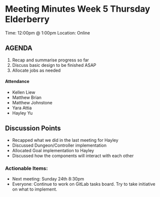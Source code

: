 # Meeting Minutes Week 5 Thursday Elderberry
Time: 12:00pm @ 1:00pm
Location:        Online

## AGENDA
  1. Recap and summarise progress so far
  2. Discuss basic design to be finished ASAP
  3. Allocate jobs as needed

#### Attendance
* Kellen Liew
* Matthew Brian
* Matthew Johnstone
* Yara Attia
* Hayley Yu

## Discussion Points

- Recapped what we did in the last meeting for Hayley
- Discussed Dungeon/Controller implementation
- Allocated Goal implementation to Hayley
- Discussed how the components will interact with each other

### Actionable Items: 
* Next meeting: Sunday 24th 8:30pm
* Everyone: Continue to work on GitLab tasks board. Try to take initiative on what to implement.